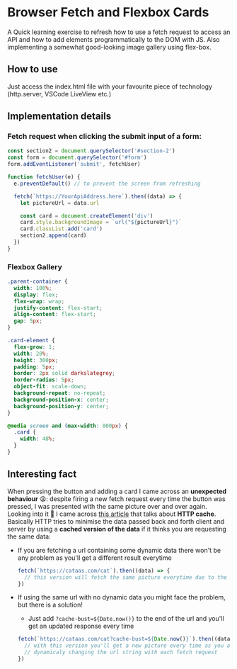 # Browser Fetch and Flexbox Cards

A Quick learning exercise to refresh how to use a fetch request to access an API and how to add elements programmatically to the DOM with JS.
Also implementing a somewhat good-looking image gallery using flex-box.

## How to use

Just access the index.html file with your favourite piece of technology (http.server, VSCode LiveView etc.)

## Implementation details

### Fetch request when clicking the submit input of a form:

```js
const section2 = document.querySelector('#section-2')
const form = document.querySelector('#form')
form.addEventListener('submit', fetchUser)

function fetchUser(e) {
  e.preventDefault() // to prevent the screen from refreshing

  fetch(`https://YourApiAddress.here`).then((data) => {
    let pictureUrl = data.url

    const card = document.createElement('div')
    card.style.backgroundImage = `url("${pictureUrl}")`
    card.classList.add('card')
    section2.append(card)
  })
}
```

### Flexbox Gallery

```css
.parent-container {
  width: 100%;
  display: flex;
  flex-wrap: wrap;
  justify-content: flex-start;
  align-content: flex-start;
  gap: 5px;
}
```

```css
.card-element {
  flex-grow: 1;
  width: 20%;
  height: 300px;
  padding: 5px;
  border: 2px solid darkslategrey;
  border-radius: 5px;
  object-fit: scale-down;
  background-repeat: no-repeat;
  background-position-x: center;
  background-position-y: center;
}

@media screen and (max-width: 800px) {
  .card {
    width: 48%;
  }
}
```

## Interesting fact

When pressing the button and adding a card I came across an **unexpected behaviour** 😫: despite firing a new fetch request every time the button was pressed, I was presented with the same picture over and over again.
Looking into it 🧐 I came across [this article](https://hacks.mozilla.org/2016/03/referrer-and-cache-control-apis-for-fetch/) that talks about **HTTP cache**.
Basically HTTP tries to minimise the data passed back and forth client and server by using a **cached version of the data** if it thinks you are requesting the same data:

- If you are fetching a url containing some dynamic data there won't be any problem as you'll get a different result everytime

  ```js
  fetch(`https://cataas.com/cat`).then((data) => {
    // this version will fetch the same picture everytime due to the response being cached
  })
  ```

- If using the same url with no dynamic data you might face the problem, but there is a solution!

  - Just add `?cache-bust=${Date.now()}` to the end of the url and you'll get an updated response every time

  ```js
  fetch(`https://cataas.com/cat?cache-bust=${Date.now()}`).then((data) => {
    // with this version you'll get a new picture every time as you are
    // dynamicaly changing the url string with each fetch request
  })
  ```
